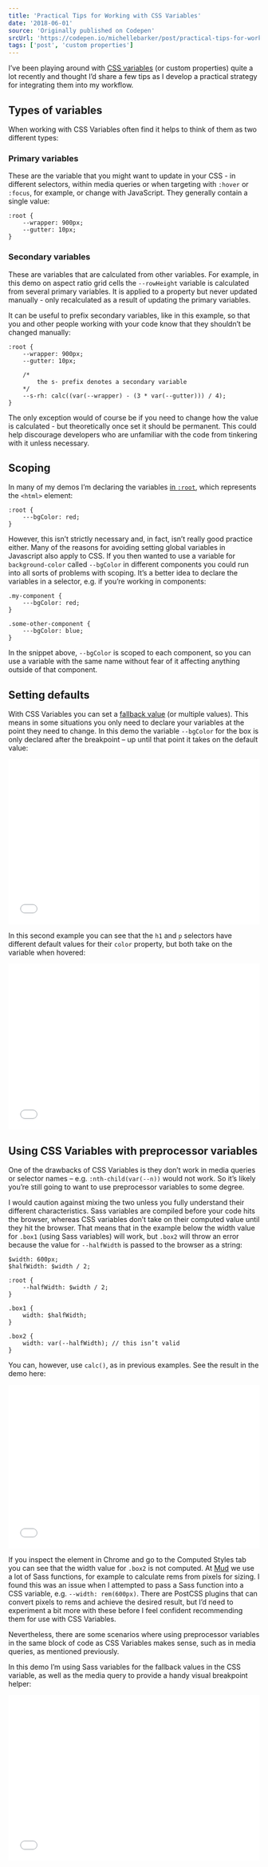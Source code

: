 ```yaml
---
title: 'Practical Tips for Working with CSS Variables'
date: '2018-06-01'
source: 'Originally published on Codepen'
srcUrl: 'https://codepen.io/michellebarker/post/practical-tips-for-working-with-css-variables'
tags: ['post', 'custom properties']
---
```


I’ve been playing around with [CSS variables](https://developer.mozilla.org/en-US/docs/Web/CSS/Using_CSS_variables) (or custom properties) quite a lot recently and thought I’d share a few tips as I develop a practical strategy for integrating them into my workflow.

## Types of variables

When working with CSS Variables often find it helps to think of them as two different types:

### Primary variables

These are the variable that you might want to update in your CSS - in different selectors, within media queries or when targeting with `:hover` or `:focus`, for example, or change with JavaScript. They generally contain a single value:

```
:root {
	--wrapper: 900px;
	--gutter: 10px;
}
```

### Secondary variables

These are variables that are calculated from other variables. For example, in this demo on aspect ratio grid cells the `--rowHeight` variable is calculated from several primary variables. It is applied to a property but never updated manually - only recalculated as a result of updating the primary variables.

It can be useful to prefix secondary variables, like in this example, so that you and other people working with your code know that they shouldn’t be changed manually:

```
:root {
	--wrapper: 900px;
	--gutter: 10px;

	/*
		the s- prefix denotes a secondary variable
	*/
	--s-rh: calc((var(--wrapper) - (3 * var(--gutter))) / 4);
}
```

The only exception would of course be if you need to change how the value is calculated - but theoretically once set it should be permanent. This could help discourage developers who are unfamiliar with the code from tinkering with it unless necessary.

## Scoping

In many of my demos I’m declaring the variables [in `:root`](https://developer.mozilla.org/en-US/docs/Web/CSS/:root), which represents the `<html>` element:

```
:root {
	---bgColor: red;
}
```

However, this isn’t strictly necessary and, in fact, isn’t really good practice either. Many of the reasons for avoiding setting global variables in Javascript also apply to CSS. If you then wanted to use a variable for `background-color` called `--bgColor` in different components you could run into all sorts of problems with scoping. It’s a better idea to declare the variables in a selector, e.g. if you’re working in components:

```
.my-component {
	---bgColor: red;
}

.some-other-component {
	---bgColor: blue;
}
```

In the snippet above, `--bgColor` is scoped to each component, so you can use a variable with the same name without fear of it affecting anything outside of that component.

## Setting defaults

With CSS Variables you can set a [fallback value](https://developer.mozilla.org/en-US/docs/Web/CSS/Using_CSS_variables) (or multiple values). This means in some situations you only need to declare your variables at the point they need to change. In this demo the variable `--bgColor` for the box is only declared after the breakpoint – up until that point it takes on the default value:

<iframe height='331' scrolling='no' title='CSS Variable default values' src='//codepen.io/michellebarker/embed/PaqMpy/?height=331&theme-id=0&default-tab=css,result&embed-version=2' frameborder='no' allowtransparency='true' allowfullscreen='true' style='width: 100%;'>See the Pen <a href='https://codepen.io/michellebarker/pen/PaqMpy/'>CSS Variable default values</a> by Michelle Barker (<a href='https://codepen.io/michellebarker'>@michellebarker</a>) on <a href='https://codepen.io'>CodePen</a>.
</iframe>

In this second example you can see that the `h1` and `p` selectors have different default values for their `color` property, but both take on the variable when hovered:

<iframe height='333' scrolling='no' title='CSS Variable with defaults' src='//codepen.io/michellebarker/embed/PaPmwr/?height=333&theme-id=0&default-tab=css,result&embed-version=2' frameborder='no' allowtransparency='true' allowfullscreen='true' style='width: 100%;'>See the Pen <a href='https://codepen.io/michellebarker/pen/PaPmwr/'>CSS Variable with defaults</a> by Michelle Barker (<a href='https://codepen.io/michellebarker'>@michellebarker</a>) on <a href='https://codepen.io'>CodePen</a>.
</iframe>

## Using CSS Variables with preprocessor variables

One of the drawbacks of CSS Variables is they don’t work in media queries or selector names – e.g. `:nth-child(var(--n))` would not work. So it’s likely you’re still going to want to use preprocessor variables to some degree.

I would caution against mixing the two unless you fully understand their different characteristics. Sass variables are compiled before your code hits the browser, whereas CSS variables don’t take on their computed value until they hit the browser. That means that in the example below the width value for `.box1` (using Sass variables) will work, but `.box2` will throw an error because the value for `--halfWidth` is passed to the browser as a string:

```
$width: 600px;
$halfWidth: $width / 2;

:root {
	--halfWidth: $width / 2;
}

.box1 {
	width: $halfWidth;
}

.box2 {
	width: var(--halfWidth); // this isn’t valid
}
```

You can, however, use `calc()`, as in previous examples. See the result in the demo here:

<iframe height='328' scrolling='no' title='Preprocessor variable with CSS Variables' src='//codepen.io/michellebarker/embed/aKvWyK/?height=328&theme-id=0&default-tab=css,result&embed-version=2' frameborder='no' allowtransparency='true' allowfullscreen='true' style='width: 100%;'>See the Pen <a href='https://codepen.io/michellebarker/pen/aKvWyK/'>Preprocessor variable with CSS Variables</a> by Michelle Barker (<a href='https://codepen.io/michellebarker'>@michellebarker</a>) on <a href='https://codepen.io'>CodePen</a>.
</iframe>

If you inspect the element in Chrome and go to the Computed Styles tab you can see that the width value for `.box2` is not computed. At [Mud](http://ournameismud.co.uk) we use a lot of Sass functions, for example to calculate rems from pixels for sizing. I found this was an issue when I attempted to pass a Sass function into a CSS variable, e.g. `--width: rem(600px)`. There are PostCSS plugins that can convert pixels to rems and achieve the desired result, but I’d need to experiment a bit more with these before I feel confident recommending them for use with CSS Variables.

Nevertheless, there are some scenarios where using preprocessor variables in the same block of code as CSS Variables makes sense, such as in media queries, as mentioned previously.

In this demo I’m using Sass variables for the fallback values in the CSS variable, as well as the media query to provide a handy visual breakpoint helper:

<iframe height='332' scrolling='no' title='Visualising breakpoints with CSS Variables' src='//codepen.io/michellebarker/embed/pKJMJM/?height=332&theme-id=0&default-tab=css,result&embed-version=2' frameborder='no' allowtransparency='true' allowfullscreen='true' style='width: 100%;'>See the Pen <a href='https://codepen.io/michellebarker/pen/pKJMJM/'>Visualising breakpoints with CSS Variables</a> by Michelle Barker (<a href='https://codepen.io/michellebarker'>@michellebarker</a>) on <a href='https://codepen.io'>CodePen</a>.
</iframe>
